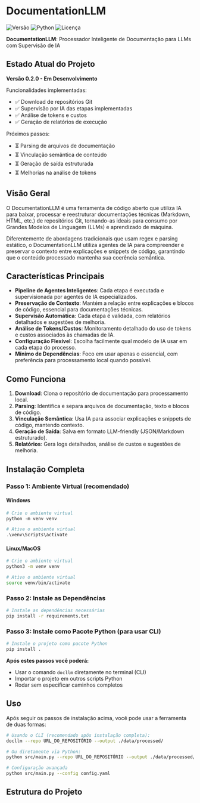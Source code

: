 # DocumentationLLM

![Versão](https://img.shields.io/badge/versão-0.2.0-blue)
![Python](https://img.shields.io/badge/python-3.8%2B-green)
![Licença](https://img.shields.io/badge/licença-MIT-orange)

**DocumentationLLM**: Processador Inteligente de Documentação para LLMs com Supervisão de IA

## Estado Atual do Projeto

**Versão 0.2.0 - Em Desenvolvimento**

Funcionalidades implementadas:
- ✅ Download de repositórios Git
- ✅ Supervisão por IA das etapas implementadas
- ✅ Análise de tokens e custos
- ✅ Geração de relatórios de execução

Próximos passos:
- ⏳ Parsing de arquivos de documentação
- ⏳ Vinculação semântica de conteúdo
- ⏳ Geração de saída estruturada
- ⏳ Melhorias na análise de tokens

## Visão Geral

O DocumentationLLM é uma ferramenta de código aberto que utiliza IA para baixar, processar e reestruturar documentações técnicas (Markdown, HTML, etc.) de repositórios Git, tornando-as ideais para consumo por Grandes Modelos de Linguagem (LLMs) e aprendizado de máquina. 

Diferentemente de abordagens tradicionais que usam regex e parsing estático, o DocumentationLLM utiliza agentes de IA para compreender e preservar o contexto entre explicações e snippets de código, garantindo que o conteúdo processado mantenha sua coerência semântica.

## Características Principais

- **Pipeline de Agentes Inteligentes**: Cada etapa é executada e supervisionada por agentes de IA especializados.
- **Preservação de Contexto**: Mantém a relação entre explicações e blocos de código, essencial para documentações técnicas.
- **Supervisão Automática**: Cada etapa é validada, com relatórios detalhados e sugestões de melhoria.
- **Análise de Tokens/Custos**: Monitoramento detalhado do uso de tokens e custos associados às chamadas de IA.
- **Configuração Flexível**: Escolha facilmente qual modelo de IA usar em cada etapa do processo.
- **Mínimo de Dependências**: Foco em usar apenas o essencial, com preferência para processamento local quando possível.

## Como Funciona

1. **Download**: Clona o repositório de documentação para processamento local.
2. **Parsing**: Identifica e separa arquivos de documentação, texto e blocos de código.
3. **Vinculação Semântica**: Usa IA para associar explicações e snippets de código, mantendo contexto.
4. **Geração de Saída**: Salva em formato LLM-friendly (JSON/Markdown estruturado).
5. **Relatórios**: Gera logs detalhados, análise de custos e sugestões de melhoria.

## Instalação Completa

### Passo 1: Ambiente Virtual (recomendado)

#### Windows
```powershell
# Crie o ambiente virtual
python -m venv venv

# Ative o ambiente virtual
.\venv\Scripts\activate
```

#### Linux/MacOS
```bash
# Crie o ambiente virtual
python3 -m venv venv

# Ative o ambiente virtual
source venv/bin/activate
```

### Passo 2: Instale as Dependências
```bash
# Instale as dependências necessárias
pip install -r requirements.txt
```

### Passo 3: Instale como Pacote Python (para usar CLI)
```bash
# Instale o projeto como pacote Python
pip install .
```

**Após estes passos você poderá:**
- Usar o comando `docllm` diretamente no terminal (CLI)
- Importar o projeto em outros scripts Python
- Rodar sem especificar caminhos completos

## Uso

Após seguir os passos de instalação acima, você pode usar a ferramenta de duas formas:

```bash
# Usando o CLI (recomendado após instalação completa):
docllm --repo URL_DO_REPOSITÓRIO --output ./data/processed/

# Ou diretamente via Python:
python src/main.py --repo URL_DO_REPOSITÓRIO --output ./data/processed/

# Configuração avançada
python src/main.py --config config.yaml
```

## Estrutura do Projeto

```